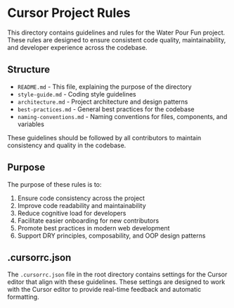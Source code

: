 # Cursor Project Rules

This directory contains guidelines and rules for the Water Pour Fun project. These rules are designed to ensure consistent code quality, maintainability, and developer experience across the codebase.

## Structure

- `README.md` - This file, explaining the purpose of the directory
- `style-guide.md` - Coding style guidelines
- `architecture.md` - Project architecture and design patterns
- `best-practices.md` - General best practices for the codebase
- `naming-conventions.md` - Naming conventions for files, components, and variables

These guidelines should be followed by all contributors to maintain consistency and quality in the codebase.

## Purpose

The purpose of these rules is to:

1. Ensure code consistency across the project
2. Improve code readability and maintainability
3. Reduce cognitive load for developers
4. Facilitate easier onboarding for new contributors
5. Promote best practices in modern web development
6. Support DRY principles, composability, and OOP design patterns

## .cursorrc.json

The `.cursorrc.json` file in the root directory contains settings for the Cursor editor that align with these guidelines. These settings are designed to work with the Cursor editor to provide real-time feedback and automatic formatting. 
